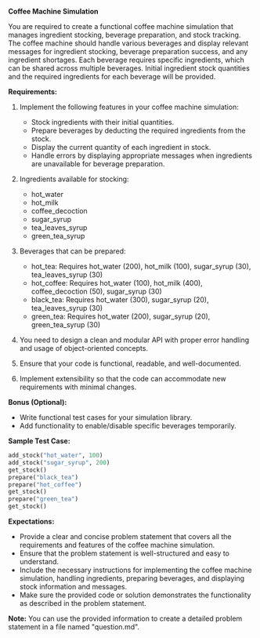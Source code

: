 **Coffee Machine Simulation**

You are required to create a functional coffee machine simulation that manages ingredient stocking, beverage preparation, and stock tracking. The coffee machine should handle various beverages and display relevant messages for ingredient stocking, beverage preparation success, and any ingredient shortages. Each beverage requires specific ingredients, which can be shared across multiple beverages. Initial ingredient stock quantities and the required ingredients for each beverage will be provided.

**Requirements:**

1. Implement the following features in your coffee machine simulation:

   - Stock ingredients with their initial quantities.
   - Prepare beverages by deducting the required ingredients from the stock.
   - Display the current quantity of each ingredient in stock.
   - Handle errors by displaying appropriate messages when ingredients are unavailable for beverage preparation.

2. Ingredients available for stocking:

   - hot_water
   - hot_milk
   - coffee_decoction
   - sugar_syrup
   - tea_leaves_syrup
   - green_tea_syrup

3. Beverages that can be prepared:

   - hot_tea: Requires hot_water (200), hot_milk (100), sugar_syrup (30), tea_leaves_syrup (30)
   - hot_coffee: Requires hot_water (100), hot_milk (400), coffee_decoction (50), sugar_syrup (30)
   - black_tea: Requires hot_water (300), sugar_syrup (20), tea_leaves_syrup (30)
   - green_tea: Requires hot_water (200), sugar_syrup (20), green_tea_syrup (30)

4. You need to design a clean and modular API with proper error handling and usage of object-oriented concepts.

5. Ensure that your code is functional, readable, and well-documented.

6. Implement extensibility so that the code can accommodate new requirements with minimal changes.

**Bonus (Optional):**

- Write functional test cases for your simulation library.
- Add functionality to enable/disable specific beverages temporarily.

**Sample Test Case:**

```python
add_stock("hot_water", 100)
add_stock("sugar_syrup", 200)
get_stock()
prepare("black_tea")
prepare("hot_coffee")
get_stock()
prepare("green_tea")
get_stock()
```

**Expectations:**

- Provide a clear and concise problem statement that covers all the requirements and features of the coffee machine simulation.
- Ensure that the problem statement is well-structured and easy to understand.
- Include the necessary instructions for implementing the coffee machine simulation, handling ingredients, preparing beverages, and displaying stock information and messages.
- Make sure the provided code or solution demonstrates the functionality as described in the problem statement.

**Note:** You can use the provided information to create a detailed problem statement in a file named "question.md".